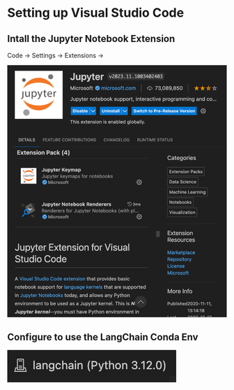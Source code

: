 # Setting up Visual Studio Code

## Intall the Jupyter Notebook Extension

Code -> Settings -> Extensions ->

![](../img/vscode-extension-jupyter.png)

## Configure to use the LangChain Conda Env

![](../img/vscode-conda.png)